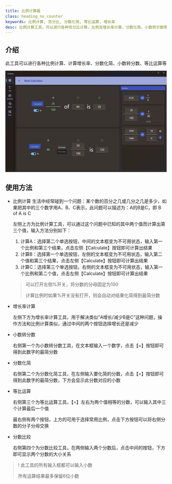 ```yaml
---
title: 比例计算器
class: heading_no_counter
keywords: 比例计算, 百分比, 分数化简, 等比运算, 增长率
desc: 比例计算工具，可以进行各种百分比计算，比例及增长率计算，分数化简，小数转分数等
---
```


## 介绍

此工具可以进行各种比例计算、计算增长率、分数化简、小数转分数、等比运算等

![](../../assets/images/ToolsSet/TSNRatio.png)

## 使用方法

* 比例计算
  生活中经常碰到一个问题：某个数的百分之几或几分之几是多少，如果把其中的三个数字用A、B、C表示，此问题可以描述为：A的B是C，即 B of A is C

  左侧上方为比例计算工具，可以通过这个问题中已知的其中两个值而计算出第三个值，输入方法分别如下：
  1. 计算A：选择第二个单选按钮，中间的文本框变为不可用状态，输入第一个比例和第三个结果，点击左侧【Calculate】按钮即可计算出结果
  2. 计算B：选择第一个单选按钮，左侧的文本框变为不可用状态，输入第二个值和第三个结果，点击左侧【Calculate】按钮即可计算出结果
  3. 计算C：选择第三个单选按钮，右侧的文本框变为不可用状态，输入第一个比例和第二个值，点击左侧【Calculate】按钮即可计算出结果
   
  > 可以打开左侧%开关，将分数的分母固定为100
  >
  > 计算比例时如果%开关没有打开，则会自动对结果化简得到最简分数
* 增长率计算
  
  左侧下方为增长率计算工具，用于解决类似”A增长/减少B是C“这种问题，操作方法和比例计算类似，通过中间的两个按钮选择增长还是减少
* 小数转分数
  
  右侧第一个为小数转分数工具，在文本框输入一个数字，点击【=】按钮即可得到此数字的最简分数
* 分数化简

  右侧第二个为分数化简工具，在左侧输入要化简的分数，点击【=】按钮即可得到此数字的最简分数，下方会显示此分数对应的小数
* 等比运算
   
  右侧第三个为等比运算工具，【=】左右为两个值相等的分数，可以输入其中三个计算最后一个值

  最右侧有两个按钮，上方的可用于选择常用比例，点击下方按钮可以将右侧分数的分子分母交换 
* 分数比较
  
  右侧第四个为分数比较工具，在两侧输入两个分数后，点击中间的按钮，下方即可显示两个分数的大小关系

>! 此工具的所有输入框都可以输入小数
>
> 所有运算结果最多保留6位小数